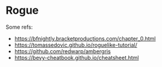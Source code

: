 # Rogue

Some refs:

- https://bfnightly.bracketproductions.com/chapter_0.html
- https://tomassedovic.github.io/roguelike-tutorial/
- https://github.com/redwarp/ambergris
- https://bevy-cheatbook.github.io/cheatsheet.html
